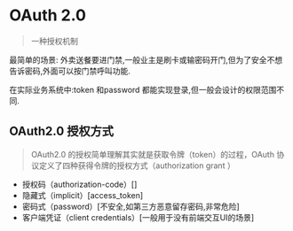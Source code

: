 # OAuth 2.0

> 一种授权机制

最简单的场景: 外卖送餐要进门禁,一般业主是刷卡或输密码开门,但为了安全不想告诉密码,外面可以按门禁呼叫功能.

在实际业务系统中:token 和password 都能实现登录,但一般会设计的权限范围不同.

## OAuth2.0 授权方式

> OAuth2.0 的授权简单理解其实就是获取令牌（token）的过程，OAuth 协议定义了四种获得令牌的授权方式（authorization grant ）

- 授权码（authorization-code）[]
- 隐藏式（implicit）[access_token]
- 密码式（password）[不安全,如第三方恶意留存密码,非常危险]
- 客户端凭证（client credentials）[一般用于没有前端交互UI的场景]
